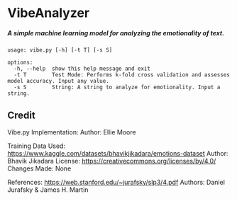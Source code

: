 # VibeAnalyzer
##### *A simple machine learning model for analyzing the emotionality of text.*

```
usage: vibe.py [-h] [-t T] [-s S]

options:
  -h, --help  show this help message and exit
  -t T        Test Mode: Performs k-fold cross validation and assesses model accuracy. Input any value.
  -s S        String: A string to analyze for emotionality. Input a string.
```

## Credit

Vibe.py Implementation:
    Author: Ellie Moore

Training Data Used:
    https://www.kaggle.com/datasets/bhavikjikadara/emotions-dataset
    Author: Bhavik Jikadara
    License: https://creativecommons.org/licenses/by/4.0/
    Changes Made: None

References:
    https://web.stanford.edu/~jurafsky/slp3/4.pdf
    Authors: Daniel Jurafsky & James H. Martin
